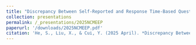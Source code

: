 ```yaml
---
title: "Discrepancy Between Self-Reported and Response Time-Based Questionnaire-Taking Efforts"
collection: presentations
permalink: /_presentations/2025NCMEEP
paperurl: '/downloads/2025NCMEEP.pdf'
citation: 'He, S., Liu, X., & Cui, Y. (2025 April). *Discrepancy Between Self-Reported and Response Time-Based Questionnaire-Taking Efforts on Students'' PISA Achievements*. Paper to be presented at the annual meeting of the National Council on Measurement in Education, Denver, CO.'
---
```

